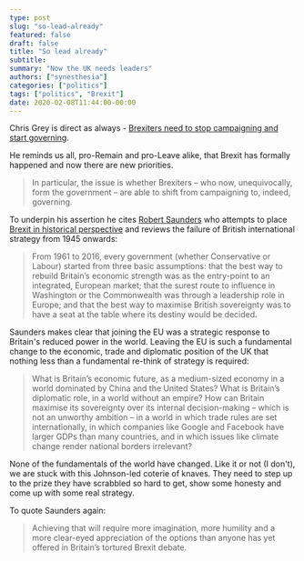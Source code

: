 ```yaml
---
type: post
slug: "so-lead-already"
featured: false
draft: false
title: "So lead already"
subtitle: 
summary: "Now the UK needs leaders"
authors: ["synesthesia"]
categories: ["politics"]
tags: ["politics", "Brexit"]
date: 2020-02-08T11:44:00-00:00
---
```


Chris Grey is direct as always - [Brexiters need to stop campaigning and start governing](https://chrisgreybrexitblog.blogspot.com/2020/02/brexiters-need-to-stop-campaigning-and.html).

He reminds us all, pro-Remain and pro-Leave alike, that Brexit has formally happened and now there are new priorities.

> In particular, the issue is whether Brexiters – who now, unequivocally, form the government – are able to shift from campaigning to, indeed, governing.

To underpin his assertion  he cites 
[Robert Saunders](http://robertsaunders.wikidot.com) who attempts to place [Brexit in historical perspective](http://gladstonediaries.blogspot.com/2020/01/brexit-in-historical-perspective-age-of.html) and reviews the failure of British international strategy from 1945 onwards: 

> From 1961 to 2016, every government (whether Conservative or Labour) started from three basic assumptions: that the best way to rebuild Britain’s economic strength was as the entry-point to an integrated, European market; that the surest route to influence in Washington or the Commonwealth was through a leadership role in Europe; and that the best way to maximise British sovereignty was to have a seat at the table where its destiny would be decided.

Saunders makes clear that joining  the EU was a strategic response to Britain's reduced power in the world. Leaving the EU is such a fundamental change to the economic, trade and diplomatic position of the UK that nothing less than a fundamental re-think of strategy  is required:

> What is Britain’s economic future, as a medium-sized economy in a world dominated by China and the United States? What is Britain’s diplomatic role, in a world without an empire? How can Britain maximise its sovereignty over its internal decision-making – which is not an unworthy ambition – in a world in which trade rules are set internationally, in which companies like Google and Facebook have larger GDPs than many countries, and in which issues like climate change render national borders irrelevant?

None of the fundamentals of the world have changed. Like it or not (I don't), we are stuck with this Johnson-led coterie of knaves. They need to step up to the prize they have scrabbled so hard to get, show some honesty and come up with some real strategy.

To quote Saunders again:

> Achieving that will require more imagination, more humility and a more clear-eyed appreciation of the options than anyone has yet offered in Britain’s tortured Brexit debate.





